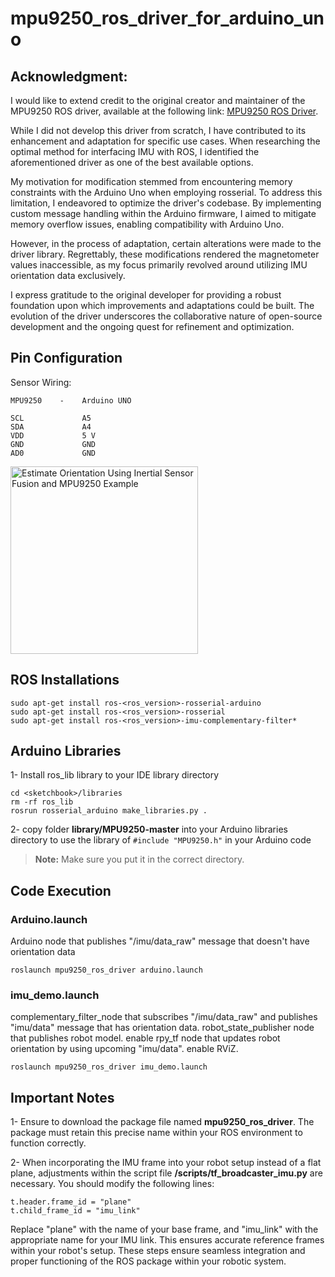 # mpu9250_ros_driver_for_arduino_uno

## Acknowledgment:
I would like to extend credit to the original creator and maintainer of the MPU9250 ROS driver, available at the following link: [MPU9250 ROS Driver](https://github.com/obensustam2/mpu9250_ros_driver).

While I did not develop this driver from scratch, I have contributed to its enhancement and adaptation for specific use cases. When researching the optimal method for interfacing IMU with ROS, I identified the aforementioned driver as one of the best available options.

My motivation for modification stemmed from encountering memory constraints with the Arduino Uno when employing rosserial. To address this limitation, I endeavored to optimize the driver's codebase. By implementing custom message handling within the Arduino firmware, I aimed to mitigate memory overflow issues, enabling compatibility with Arduino Uno.

However, in the process of adaptation, certain alterations were made to the driver library. Regrettably, these modifications rendered the magnetometer values inaccessible, as my focus primarily revolved around utilizing IMU orientation data exclusively.

I express gratitude to the original developer for providing a robust foundation upon which improvements and adaptations could be built. The evolution of the driver underscores the collaborative nature of open-source development and the ongoing quest for refinement and optimization.


## Pin Configuration

Sensor Wiring:
```
MPU9250    -    Arduino UNO

SCL             A5
SDA             A4
VDD             5 V
GND             GND
AD0             GND

```
<img src="https://www.mathworks.com/help/examples/shared_fusion_arduinoio/win64/EstimateOrientationUsingInertialSensorFusionAndMPU9250Example_01.png" alt="Estimate Orientation Using Inertial Sensor Fusion and MPU9250 Example" width="300" height="300">

## ROS Installations

```
sudo apt-get install ros-<ros_version>-rosserial-arduino
sudo apt-get install ros-<ros_version>-rosserial
sudo apt-get install ros-<ros_version>-imu-complementary-filter*

```
## Arduino Libraries

1- Install ros_lib library to your IDE library directory
```
cd <sketchbook>/libraries
rm -rf ros_lib
rosrun rosserial_arduino make_libraries.py .
```

2- copy folder **library/MPU9250-master** into your Arduino libraries directory to use the library of ``` #include "MPU9250.h" ``` in your Arduino code
> **Note:** Make sure you put it in the correct directory.

## Code Execution
### Arduino.launch
Arduino node that publishes "/imu/data_raw" message that doesn't have orientation data

```
roslaunch mpu9250_ros_driver arduino.launch
```

### imu_demo.launch
complementary_filter_node that subscribes "/imu/data_raw" and publishes "imu/data" message that has orientation data.
robot_state_publisher node that publishes robot model.
enable rpy_tf node that updates robot orientation by using upcoming "imu/data".
enable RViZ.

```
roslaunch mpu9250_ros_driver imu_demo.launch
```

## Important Notes 
1- Ensure to download the package file named **mpu9250_ros_driver**. The package must retain this precise name within your ROS environment to function correctly.

2- When incorporating the IMU frame into your robot setup instead of a flat plane, adjustments within the script file **/scripts/tf_broadcaster_imu.py** are necessary. You should modify the following lines:

```
t.header.frame_id = "plane"
t.child_frame_id = "imu_link"
```
Replace "plane" with the name of your base frame, and "imu_link" with the appropriate name for your IMU link. This ensures accurate reference frames within your robot's setup.
These steps ensure seamless integration and proper functioning of the ROS package within your robotic system.



    
